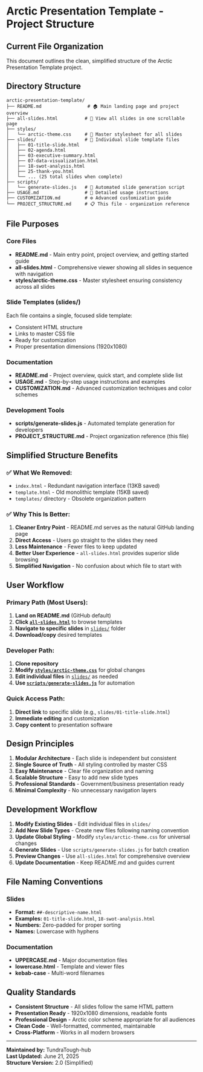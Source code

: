 # Arctic Presentation Template - Project Structure

## Current File Organization

This document outlines the clean, simplified structure of the Arctic Presentation Template project.

## Directory Structure

```
arctic-presentation-template/
├── README.md                 # 🏠 Main landing page and project overview
├── all-slides.html          # 👀 View all slides in one scrollable page
├── styles/
│   └── arctic-theme.css     # 🎨 Master stylesheet for all slides
├── slides/                  # 📄 Individual slide template files
│   ├── 01-title-slide.html
│   ├── 02-agenda.html
│   ├── 03-executive-summary.html
│   ├── 07-data-visualization.html
│   ├── 18-swot-analysis.html
│   ├── 25-thank-you.html
│   └── ... (25 total slides when complete)
├── scripts/
│   └── generate-slides.js   # 🔧 Automated slide generation script
├── USAGE.md                 # 📖 Detailed usage instructions
├── CUSTOMIZATION.md         # ⚙️ Advanced customization guide
└── PROJECT_STRUCTURE.md     # 📋 This file - organization reference
```

## File Purposes

### Core Files
- **README.md** - Main entry point, project overview, and getting started guide
- **all-slides.html** - Comprehensive viewer showing all slides in sequence with navigation
- **styles/arctic-theme.css** - Master stylesheet ensuring consistency across all slides

### Slide Templates (slides/)
Each file contains a single, focused slide template:
- Consistent HTML structure
- Links to master CSS file
- Ready for customization
- Proper presentation dimensions (1920x1080)

### Documentation
- **README.md** - Project overview, quick start, and complete slide list
- **USAGE.md** - Step-by-step usage instructions and examples
- **CUSTOMIZATION.md** - Advanced customization techniques and color schemes

### Development Tools
- **scripts/generate-slides.js** - Automated template generation for developers
- **PROJECT_STRUCTURE.md** - Project organization reference (this file)

## Simplified Structure Benefits

### ✅ **What We Removed:**
- `index.html` - Redundant navigation interface (13KB saved)
- `template.html` - Old monolithic template (15KB saved)  
- `templates/` directory - Obsolete organization pattern

### ✅ **Why This Is Better:**
1. **Cleaner Entry Point** - README.md serves as the natural GitHub landing page
2. **Direct Access** - Users go straight to the slides they need
3. **Less Maintenance** - Fewer files to keep updated
4. **Better User Experience** - `all-slides.html` provides superior slide browsing
5. **Simplified Navigation** - No confusion about which file to start with

## User Workflow

### **Primary Path (Most Users):**
1. **Land on README.md** (GitHub default)
2. **Click [`all-slides.html`](../all-slides.html)** to browse templates
3. **Navigate to specific slides** in [`slides/`](../slides/) folder
4. **Download/copy** desired templates

### **Developer Path:**
1. **Clone repository**
2. **Modify [`styles/arctic-theme.css`](../styles/arctic-theme.css)** for global changes
3. **Edit individual files** in [`slides/`](../slides/) as needed
4. **Use [`scripts/generate-slides.js`](../scripts/generate-slides.js)** for automation

### **Quick Access Path:**
1. **Direct link** to specific slide (e.g., `slides/01-title-slide.html`)
2. **Immediate editing** and customization
3. **Copy content** to presentation software

## Design Principles

1. **Modular Architecture** - Each slide is independent but consistent
2. **Single Source of Truth** - All styling controlled by master CSS
3. **Easy Maintenance** - Clear file organization and naming
4. **Scalable Structure** - Easy to add new slide types
5. **Professional Standards** - Government/business presentation ready
6. **Minimal Complexity** - No unnecessary navigation layers

## Development Workflow

1. **Modify Existing Slides** - Edit individual files in `slides/`
2. **Add New Slide Types** - Create new files following naming convention
3. **Update Global Styling** - Modify `styles/arctic-theme.css` for universal changes
4. **Generate Slides** - Use `scripts/generate-slides.js` for batch creation
5. **Preview Changes** - Use `all-slides.html` for comprehensive overview
6. **Update Documentation** - Keep README.md and guides current

## File Naming Conventions

### Slides
- **Format:** `##-descriptive-name.html`
- **Examples:** `01-title-slide.html`, `18-swot-analysis.html`
- **Numbers:** Zero-padded for proper sorting
- **Names:** Lowercase with hyphens

### Documentation
- **UPPERCASE.md** - Major documentation files
- **lowercase.html** - Template and viewer files
- **kebab-case** - Multi-word filenames

## Quality Standards

- **Consistent Structure** - All slides follow the same HTML pattern
- **Presentation Ready** - 1920x1080 dimensions, readable fonts
- **Professional Design** - Arctic color scheme appropriate for all audiences
- **Clean Code** - Well-formatted, commented, maintainable
- **Cross-Platform** - Works in all modern browsers

---

**Maintained by:** TundraTough-hub  
**Last Updated:** June 21, 2025  
**Structure Version:** 2.0 (Simplified)
